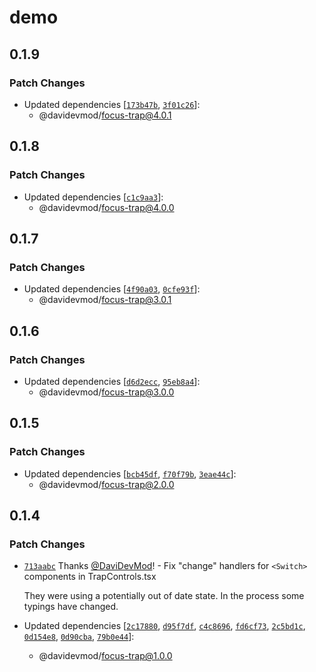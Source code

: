 # demo

## 0.1.9

### Patch Changes

- Updated dependencies [[`173b47b`](https://github.com/DaviDevMod/focus-trap/commit/173b47b885c68075a6726f410f2b8ad4fdda4caa), [`3f01c26`](https://github.com/DaviDevMod/focus-trap/commit/3f01c2626d169a4d96191aa25012a07c12645370)]:
  - @davidevmod/focus-trap@4.0.1

## 0.1.8

### Patch Changes

- Updated dependencies [[`c1c9aa3`](https://github.com/DaviDevMod/focus-trap/commit/c1c9aa381a9edecc4570a45e4e242d191e047473)]:
  - @davidevmod/focus-trap@4.0.0

## 0.1.7

### Patch Changes

- Updated dependencies [[`4f90a03`](https://github.com/DaviDevMod/focus-trap/commit/4f90a031a6b3058e48ebfd83439cbb7df1699ead), [`0cfe93f`](https://github.com/DaviDevMod/focus-trap/commit/0cfe93f3bd32b547aa7b8b373e81242c366d7b1f)]:
  - @davidevmod/focus-trap@3.0.1

## 0.1.6

### Patch Changes

- Updated dependencies [[`d6d2ecc`](https://github.com/DaviDevMod/focus-trap/commit/d6d2ecceb0c7d14b27c41b55fd785cf2bd93cd14), [`95eb8a4`](https://github.com/DaviDevMod/focus-trap/commit/95eb8a45b32f87594ffa1cceef29c0b851d295bf)]:
  - @davidevmod/focus-trap@3.0.0

## 0.1.5

### Patch Changes

- Updated dependencies [[`bcb45df`](https://github.com/DaviDevMod/focus-trap/commit/bcb45dff1d507b67f7c4cd6dd8b3f44ebf311370), [`f70f79b`](https://github.com/DaviDevMod/focus-trap/commit/f70f79b9a14d7ea29759dd53b00eb15f06c38170), [`3eae44c`](https://github.com/DaviDevMod/focus-trap/commit/3eae44c906efa648864415619a2d9e2e4487804c)]:
  - @davidevmod/focus-trap@2.0.0

## 0.1.4

### Patch Changes

- [`713aabc`](https://github.com/DaviDevMod/focus-trap/commit/713aabc0fb781068a559cf287105f1d0c5e10f1f) Thanks [@DaviDevMod](https://github.com/DaviDevMod)! - Fix "change" handlers for `<Switch>` components in TrapControls.tsx

  They were using a potentially out of date state.
  In the process some typings have changed.

- Updated dependencies [[`2c17880`](https://github.com/DaviDevMod/focus-trap/commit/2c17880cdb4364afeec490a0f1ec39c49eaf54df), [`d95f7df`](https://github.com/DaviDevMod/focus-trap/commit/d95f7df5e2547a7b5ca4fe906e8c153f8e224c5f), [`c4c8696`](https://github.com/DaviDevMod/focus-trap/commit/c4c8696048e275be74c4d95c2cc16f54a8da5b6a), [`fd6cf73`](https://github.com/DaviDevMod/focus-trap/commit/fd6cf73d6cad7b31f8bd73dfabde63473c061022), [`2c5bd1c`](https://github.com/DaviDevMod/focus-trap/commit/2c5bd1c2ae4b7cf8a242f064d0da1555085c8b5a), [`0d154e8`](https://github.com/DaviDevMod/focus-trap/commit/0d154e84db7648a99ff395c739ca39f1a8e0343e), [`0d90cba`](https://github.com/DaviDevMod/focus-trap/commit/0d90cba8dcb7e3a7f73a8d1376950886ec7dfb35), [`79b0e44`](https://github.com/DaviDevMod/focus-trap/commit/79b0e4421c2846396a8d3cd49c37407007751211)]:
  - @davidevmod/focus-trap@1.0.0
